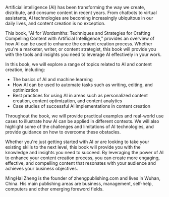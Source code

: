 
Artificial intelligence (AI) has been transforming the way we create, distribute, and consume content in recent years. From chatbots to virtual assistants, AI technologies are becoming increasingly ubiquitous in our daily lives, and content creation is no exception.

This book, "AI for Wordsmiths: Techniques and Strategies for Crafting Compelling Content with Artificial Intelligence," provides an overview of how AI can be used to enhance the content creation process. Whether you're a marketer, writer, or content strategist, this book will provide you with the tools and insights you need to leverage AI effectively in your work.

In this book, we will explore a range of topics related to AI and content creation, including:

* The basics of AI and machine learning
* How AI can be used to automate tasks such as writing, editing, and optimization
* Best practices for using AI in areas such as personalized content creation, content optimization, and content analytics
* Case studies of successful AI implementations in content creation

Throughout the book, we will provide practical examples and real-world use cases to illustrate how AI can be applied in different contexts. We will also highlight some of the challenges and limitations of AI technologies, and provide guidance on how to overcome these obstacles.

Whether you're just getting started with AI or are looking to take your existing skills to the next level, this book will provide you with the knowledge and insights you need to succeed. By leveraging the power of AI to enhance your content creation process, you can create more engaging, effective, and compelling content that resonates with your audience and achieves your business objectives.

MingHai Zheng is the founder of zhengpublishing.com and lives in Wuhan, China. His main publishing areas are business, management, self-help, computers and other emerging foreword fields.
